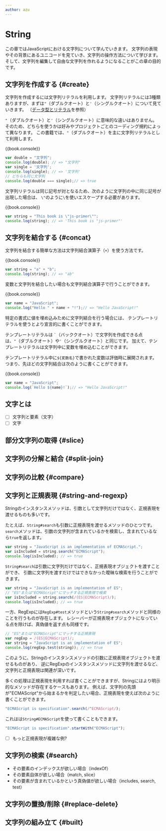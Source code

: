 ```yaml
---
author: azu
---
```


# String

この章ではJavaScriptにおける文字列について学んでいきます。
文字列の表現やその背景にあるユニコードを見ていき、文字列の操作方法について学びます。
そして、文字列を編集して自由な文字列を作れるようになることがこの章の目的です。

## 文字列を作成する {#create}

文字列を作成するには文字列リテラルを利用します。
文字列リテラルには3種類ありますが、まずは`"`（ダブルクオート）と`'`（シングルクオート）について見ていきます。
（[データ型とリテラル](../data-type/README.md#string)を参照）

`"`（ダブルクオート）と`'`（シングルクオート）に意味的な違いはありません。
そのため、どちらを使うかは好みやプロジェクトごとのコーディング規約によって異なります。
この書籍では、`"`（ダブルクオート）を主に文字列リテラルとして利用します。

<!-- textlint-disable eslint -->

{{book.console}}
```js
var double = "文字列";
console.log(double); // => "文字列"
var single = '文字列';
console.log(single); // => '文字列'
// どちらも同じ文字列
console.log(double === single);// => true
```

<!-- textlint-enable eslint -->

文字列リテラルは同じ記号が対となるため、次のように文字列の中に同じ記号が出現した場合は、
`\"`のように`\`を使いエスケープする必要があります。

{{book.console}}
```js
var string = "This book is \"js-primer\"";
console.log(string); // => 'This book is "js-primer"'
```

## 文字列を結合する {#concat}

文字列を結合する簡単な方法は文字列結合演算子（`+`）を使う方法です。

{{book.console}}
```js
var string = "a" + "b";
console.log(string); // => "ab"
```

変数と文字列を結合したい場合も文字列結合演算子で行うことができます。

{{book.console}}
```js
var name = "JavaScript";
console.log("Hello " + name + "!");// => "Hello JavaScript!"
```

特定の書式に値を埋め込みために文字列結合を行う場合には、
テンプレートリテラルを使うとより宣言的に書くことができます。

テンプレートリテラルは `` ` ``（バッククオート）で文字列を作成できる点は、`"`（ダブルクオート）や`'`（シングルクオート）と同じです。
加えて、テンプレートリテラルは文字列中に変数を埋め込むことができます。

テンプレートリテラル中に`${変数名}`で書かれた変数は評価時に展開されます。
つまり、先ほどの文字列結合は次のように書くことができます。

{{book.console}}
```js
var name = "JavaScript";
console.log(`Hello ${name}!`);// => "Hello JavaScript!"
```

## 文字とは

- [ ] 文字列と要素（文字）
- [ ] 文字

## 部分文字列の取得 {#slice}
## 文字列の分解と結合 {#split-join}
## 文字列の比較 {#compare}
## 文字列と正規表現 {#string-and-regexp}

Stringのインスタンスメソッドは、引数として文字列だけではなく、正規表現を渡せるものも多いです。

たとえば、`String#search`も引数に正規表現を渡せるメソッドのひとつです。
`search`メソッドは、引数の文字列が含まれているかを検索し、含まれているなら`true`を返します。

```js
var string = "JavaScript is an implementation of ECMAScript.";
var isIncluded = string.search("ECMAScript");
console.log(isIncluded); // => true
```

`String#search`は引数に文字列だけではなく、正規表現オブジェクトを渡すことができ、
引数に文字列を渡すだけではできなかった曖昧な検索を行うことができます。

```js
var string = "JavaScript is an implementation of ES";
// "ES"または"ECMAScript"にマッチする正規表現で検索
var isIncluded = string.search(/(ES|ECMAScript)/);
console.log(isIncluded); // => true
```

一方、RegExpには`RegExp#test`メソッドという`String#search`メソッドと同様のことを行うものが存在します。
レシーバーが正規表現オブジェクトになっている点を除けば、真偽値を返す点も同様です。

```js
// "ES"または"ECMAScript"にマッチする正規表現
var regExp = /(ES|ECMAScript)/;
var string = "JavaScript is an implementation of ES";
console.log(regExp.test(string)); // => true
```

このように、Stringのインスタンスメソッドの引数に正規表現オブジェクトを渡せるものがあり、
逆にRegExpのインスタンスメソッドに文字列を渡せるなど、文字列と正規表現は関連が深いです。

多くの処理は正規表現を利用すれば書くことができますが、Stringにはより明示的なメソッドが存在するケースもあります。
例えば、文字列の先頭が"ECMAScript"から始まるかを判定したい場合、正規表現を使えば次のように書くことができます。

```js
"ECMAScript is specification".search(/^ECMAScript/);
```

これはは`String#ECMAScript`を使って書くこともできます。

```js
"ECMAScript is specification".startWith("ECMAScript");
```

- [ ] もっと正規表現が複雑な例?

## 文字列の検索 {#search}

- その要素のインデックスが欲しい場合（indexOf）
- その要素自体が欲しい場合（match, slice）
- その要素が含まれているかという真偽値が欲しい場合（includes, search, test）

## 文字列の置換/削除 {#replace-delete}
## 文字列の組み立て {#built}
